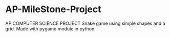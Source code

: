 # AP-MileStone-Project
AP COMPUTER SCIENCE PROJECT
Snake game using simple shapes and a grid.
Made with pygame module in python.
